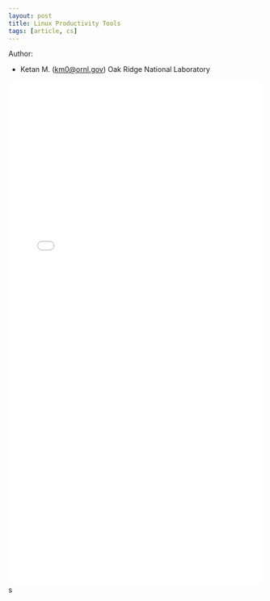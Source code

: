 ```yaml
---
layout: post
title: Linux Productivity Tools
tags: [article, cs]
---
```


Author:

- Ketan M. (km0@ornl.gov) Oak Ridge National Laboratory

<!--more-->

<embed src="/public/docs/Linux Productivity Tools.pdf" width="100%" height="1000" type="application/pdf">s